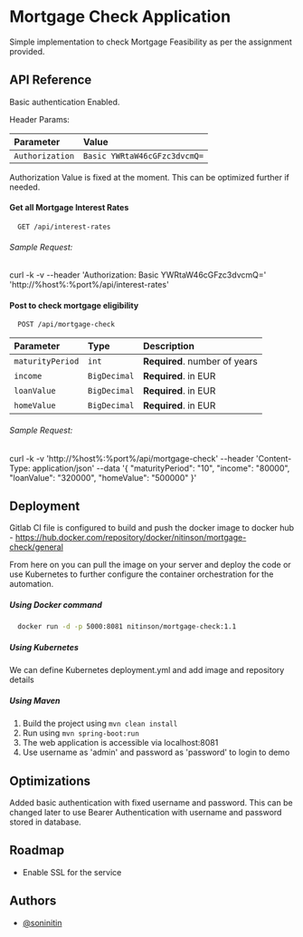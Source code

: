 
# Mortgage Check Application

Simple implementation to check Mortgage Feasibility as per the assignment provided.


## API Reference

Basic authentication Enabled.

Header Params:

| Parameter | Value     |
| :-------- | :------- |
| `Authorization` | `Basic YWRtaW46cGFzc3dvcmQ=` |

Authorization Value is fixed at the moment. This can be optimized further if needed.

#### Get all Mortgage Interest Rates

```http
  GET /api/interest-rates
```
###### Sample Request:

curl -k -v --header 'Authorization: Basic YWRtaW46cGFzc3dvcmQ=' 'http://%host%:%port%/api/interest-rates'

#### Post to check mortgage eligibility

```http
  POST /api/mortgage-check
```

| Parameter | Type     | Description                       |
| :-------- | :------- | :-------------------------------- |
| `maturityPeriod`      | `int` | **Required**. number of years |
| `income`      | `BigDecimal` | **Required**. in EUR |
| `loanValue`      | `BigDecimal` | **Required**. in EUR |
| `homeValue`      | `BigDecimal` | **Required**. in EUR |

###### Sample Request:

curl -k -v 'http://%host%:%port%/api/mortgage-check' --header 'Content-Type: application/json' --data '{
"maturityPeriod": "10",
"income": "80000",
"loanValue": "320000",
"homeValue": "500000"
}'

## Deployment

Gitlab CI file is configured to build and push the docker image to docker hub - https://hub.docker.com/repository/docker/nitinson/mortgage-check/general



From here on you can pull the image on your server and deploy the code or use Kubernetes to further configure the container orchestration for the automation.

##### Using Docker command

```bash
  docker run -d -p 5000:8081 nitinson/mortgage-check:1.1
```

##### Using Kubernetes

We can define Kubernetes deployment.yml and add image and repository details

##### Using Maven

1. Build the project using
   `mvn clean install`
2. Run using `mvn spring-boot:run`
3. The web application is accessible via localhost:8081
4. Use username as 'admin' and password as 'password' to login to demo


## Optimizations

Added basic authentication with fixed username and password.
This can be changed later to use Bearer Authentication with username and password stored in database.


## Roadmap

- Enable SSL for the service



## Authors

- [@soninitin](https://gitlab.com/soninitin)

